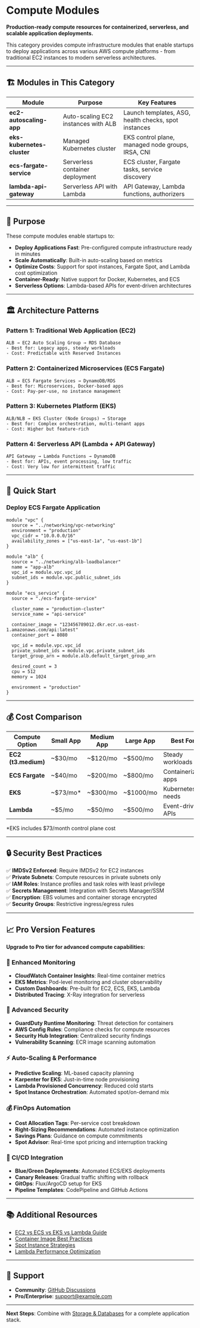 # Compute Modules

**Production-ready compute resources for containerized, serverless, and scalable application deployments.**

This category provides compute infrastructure modules that enable startups to deploy applications across various AWS compute platforms - from traditional EC2 instances to modern serverless architectures.

---

## 🏗️ Modules in This Category

| Module | Purpose | Key Features |
|--------|---------|--------------|
| **ec2-autoscaling-app** | Auto-scaling EC2 instances with ALB | Launch templates, ASG, health checks, spot instances |
| **eks-kubernetes-cluster** | Managed Kubernetes cluster | EKS control plane, managed node groups, IRSA, CNI |
| **ecs-fargate-service** | Serverless container deployment | ECS cluster, Fargate tasks, service discovery |
| **lambda-api-gateway** | Serverless API with Lambda | API Gateway, Lambda functions, authorizers |

---

## 🎯 Purpose

These compute modules enable startups to:

- **Deploy Applications Fast**: Pre-configured compute infrastructure ready in minutes
- **Scale Automatically**: Built-in auto-scaling based on metrics
- **Optimize Costs**: Support for spot instances, Fargate Spot, and Lambda cost optimization
- **Container-Ready**: Native support for Docker, Kubernetes, and ECS
- **Serverless Options**: Lambda-based APIs for event-driven architectures

---

## 🏛️ Architecture Patterns

### Pattern 1: Traditional Web Application (EC2)
```
ALB → EC2 Auto Scaling Group → RDS Database
- Best for: Legacy apps, steady workloads
- Cost: Predictable with Reserved Instances
```

### Pattern 2: Containerized Microservices (ECS Fargate)
```
ALB → ECS Fargate Services → DynamoDB/RDS
- Best for: Microservices, Docker-based apps
- Cost: Pay-per-use, no instance management
```

### Pattern 3: Kubernetes Platform (EKS)
```
ALB/NLB → EKS Cluster (Node Groups) → Storage
- Best for: Complex orchestration, multi-tenant apps
- Cost: Higher but feature-rich
```

### Pattern 4: Serverless API (Lambda + API Gateway)
```
API Gateway → Lambda Functions → DynamoDB
- Best for: APIs, event processing, low traffic
- Cost: Very low for intermittent traffic
```

---

## 🚀 Quick Start

### Deploy ECS Fargate Application

```hcl
module "vpc" {
  source = "../networking/vpc-networking"
  environment = "production"
  vpc_cidr = "10.0.0.0/16"
  availability_zones = ["us-east-1a", "us-east-1b"]
}

module "alb" {
  source = "../networking/alb-loadbalancer"
  name = "app-alb"
  vpc_id = module.vpc.vpc_id
  subnet_ids = module.vpc.public_subnet_ids
}

module "ecs_service" {
  source = "./ecs-fargate-service"
  
  cluster_name = "production-cluster"
  service_name = "api-service"
  
  container_image = "123456789012.dkr.ecr.us-east-1.amazonaws.com/api:latest"
  container_port = 8080
  
  vpc_id = module.vpc.vpc_id
  private_subnet_ids = module.vpc.private_subnet_ids
  target_group_arn = module.alb.default_target_group_arn
  
  desired_count = 3
  cpu = 512
  memory = 1024
  
  environment = "production"
}
```

---

## 💰 Cost Comparison

| Compute Option | Small App | Medium App | Large App | Best For |
|----------------|-----------|------------|-----------|----------|
| **EC2 (t3.medium)** | ~$30/mo | ~$120/mo | ~$500/mo | Steady workloads |
| **ECS Fargate** | ~$40/mo | ~$200/mo | ~$800/mo | Containerized apps |
| **EKS** | ~$73/mo* | ~$300/mo | ~$1000/mo | Kubernetes needs |
| **Lambda** | ~$5/mo | ~$50/mo | ~$500/mo | Event-driven, APIs |

*EKS includes $73/month control plane cost

---

## 🔒 Security Best Practices

✅ **IMDSv2 Enforced**: Require IMDSv2 for EC2 instances  
✅ **Private Subnets**: Compute resources in private subnets only  
✅ **IAM Roles**: Instance profiles and task roles with least privilege  
✅ **Secrets Management**: Integration with Secrets Manager/SSM  
✅ **Encryption**: EBS volumes and container storage encrypted  
✅ **Security Groups**: Restrictive ingress/egress rules  

---

## 📈 Pro Version Features

**Upgrade to Pro tier for advanced compute capabilities:**

### 🎯 Enhanced Monitoring
- **CloudWatch Container Insights**: Real-time container metrics
- **EKS Metrics**: Pod-level monitoring and cluster observability
- **Custom Dashboards**: Pre-built for EC2, ECS, EKS, Lambda
- **Distributed Tracing**: X-Ray integration for serverless

### 🔐 Advanced Security
- **GuardDuty Runtime Monitoring**: Threat detection for containers
- **AWS Config Rules**: Compliance checks for compute resources
- **Security Hub Integration**: Centralized security findings
- **Vulnerability Scanning**: ECR image scanning automation

### ⚡ Auto-Scaling & Performance
- **Predictive Scaling**: ML-based capacity planning
- **Karpenter for EKS**: Just-in-time node provisioning
- **Lambda Provisioned Concurrency**: Reduced cold starts
- **Spot Instance Orchestration**: Automated spot/on-demand mix

### 💰 FinOps Automation
- **Cost Allocation Tags**: Per-service cost breakdown
- **Right-Sizing Recommendations**: Automated instance optimization
- **Savings Plans**: Guidance on compute commitments
- **Spot Advisor**: Real-time spot pricing and interruption tracking

### 🚀 CI/CD Integration
- **Blue/Green Deployments**: Automated ECS/EKS deployments
- **Canary Releases**: Gradual traffic shifting with rollback
- **GitOps**: Flux/ArgoCD setup for EKS
- **Pipeline Templates**: CodePipeline and GitHub Actions

---

## 📚 Additional Resources

- [EC2 vs ECS vs EKS vs Lambda Guide](docs/compute-comparison.md)
- [Container Image Best Practices](docs/container-security.md)
- [Spot Instance Strategies](docs/spot-instances.md)
- [Lambda Performance Optimization](docs/lambda-optimization.md)

---

## 🤝 Support

- **Community**: [GitHub Discussions](https://github.com/yourusername/aws-startup-terraform-modules/discussions)
- **Pro/Enterprise**: support@example.com

---

**Next Steps**: Combine with [Storage & Databases](../storage-databases/) for a complete application stack.

